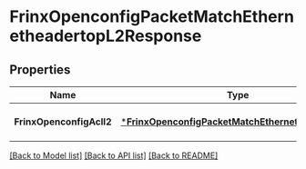 # FrinxOpenconfigPacketMatchEthernetheadertopL2Response

## Properties
Name | Type | Description | Notes
------------ | ------------- | ------------- | -------------
**FrinxOpenconfigAcll2** | [***FrinxOpenconfigPacketMatchEthernetheadertopL2**](frinx.openconfig.packet.match.ethernetheadertop.L2.md) |  | [optional] [default to null]

[[Back to Model list]](../README.md#documentation-for-models) [[Back to API list]](../README.md#documentation-for-api-endpoints) [[Back to README]](../README.md)


